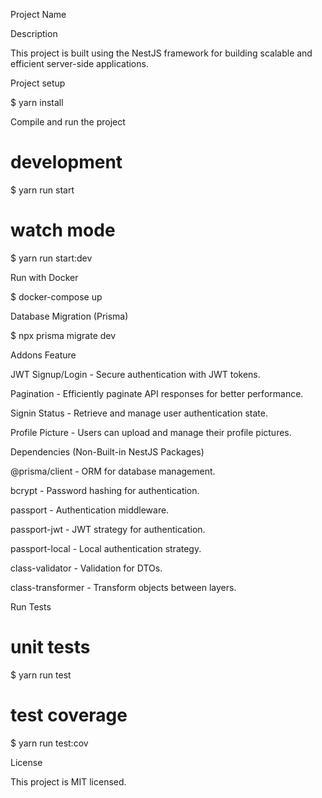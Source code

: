 Project Name

Description

This project is built using the NestJS framework for building scalable and efficient server-side applications.

Project setup

$ yarn install

Compile and run the project

# development
$ yarn run start

# watch mode
$ yarn run start:dev

Run with Docker

$ docker-compose up

Database Migration (Prisma)

$ npx prisma migrate dev

Addons Feature

JWT Signup/Login - Secure authentication with JWT tokens.

Pagination - Efficiently paginate API responses for better performance.

Signin Status - Retrieve and manage user authentication state.

Profile Picture - Users can upload and manage their profile pictures.

Dependencies (Non-Built-in NestJS Packages)

@prisma/client - ORM for database management.

bcrypt - Password hashing for authentication.

passport - Authentication middleware.

passport-jwt - JWT strategy for authentication.

passport-local - Local authentication strategy.

class-validator - Validation for DTOs.

class-transformer - Transform objects between layers.

Run Tests

# unit tests
$ yarn run test

# test coverage
$ yarn run test:cov

License

This project is MIT licensed.